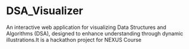 # DSA_Visualizer
An interactive web application for visualizing Data Structures and Algorithms (DSA), designed to enhance understanding through dynamic illustrations.It is a hackathon project for NEXUS Course
